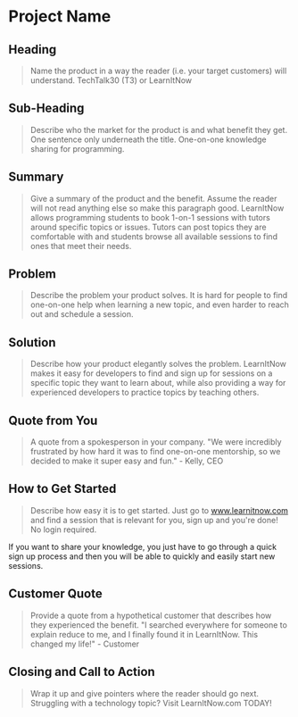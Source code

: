 # Project Name #

<!-- 
> This material was originally posted [here](http://www.quora.com/What-is-Amazons-approach-to-product-development-and-product-management). It is reproduced here for posterities sake.

There is an approach called "working backwards" that is widely used at Amazon. They work backwards from the customer, rather than starting with an idea for a product and trying to bolt customers onto it. While working backwards can be applied to any specific product decision, using this approach is especially important when developing new products or features.

For new initiatives a product manager typically starts by writing an internal press release announcing the finished product. The target audience for the press release is the new/updated product's customers, which can be retail customers or internal users of a tool or technology. Internal press releases are centered around the customer problem, how current solutions (internal or external) fail, and how the new product will blow away existing solutions.

If the benefits listed don't sound very interesting or exciting to customers, then perhaps they're not (and shouldn't be built). Instead, the product manager should keep iterating on the press release until they've come up with benefits that actually sound like benefits. Iterating on a press release is a lot less expensive than iterating on the product itself (and quicker!).

If the press release is more than a page and a half, it is probably too long. Keep it simple. 3-4 sentences for most paragraphs. Cut out the fat. Don't make it into a spec. You can accompany the press release with a FAQ that answers all of the other business or execution questions so the press release can stay focused on what the customer gets. My rule of thumb is that if the press release is hard to write, then the product is probably going to suck. Keep working at it until the outline for each paragraph flows. 

Oh, and I also like to write press-releases in what I call "Oprah-speak" for mainstream consumer products. Imagine you're sitting on Oprah's couch and have just explained the product to her, and then you listen as she explains it to her audience. That's "Oprah-speak", not "Geek-speak".

Once the project moves into development, the press release can be used as a touchstone; a guiding light. The product team can ask themselves, "Are we building what is in the press release?" If they find they're spending time building things that aren't in the press release (overbuilding), they need to ask themselves why. This keeps product development focused on achieving the customer benefits and not building extraneous stuff that takes longer to build, takes resources to maintain, and doesn't provide real customer benefit (at least not enough to warrant inclusion in the press release).
 -->
 
## Heading ##
  > Name the product in a way the reader (i.e. your target customers) will understand.
  TechTalk30 (T3) or LearnItNow

## Sub-Heading ##
  > Describe who the market for the product is and what benefit they get. One sentence only underneath the title.
  One-on-one knowledge sharing for programming.

## Summary ##
  > Give a summary of the product and the benefit. Assume the reader will not read anything else so make this paragraph good.
  LearnItNow allows programming students to book 1-on-1 sessions with tutors around specific topics or issues. Tutors can post topics they are comfortable with and students browse all available sessions to find ones that meet their needs. 

## Problem ##
  > Describe the problem your product solves.
  It is hard for people to find one-on-one help when learning a new topic, and even harder to reach out and schedule a session. 

## Solution ##
  > Describe how your product elegantly solves the problem.
  LearnItNow makes it easy for developers to find and sign up for sessions on a specific topic they want to learn about, while also providing a way for experienced developers to practice topics by teaching others. 

## Quote from You ##
  > A quote from a spokesperson in your company.
"We were incredibly frustrated by how hard it was to find one-on-one mentorship, so we decided to make it super easy and fun." - Kelly, CEO

## How to Get Started ##
  > Describe how easy it is to get started.
Just go to www.learnitnow.com and find a session that is relevant for you, sign up and you're done! No login required. 

If you want to share your knowledge, you just have to go through a quick sign up process and then you will be able to quickly and easily start new sessions. 

## Customer Quote ##
  > Provide a quote from a hypothetical customer that describes how they experienced the benefit.
"I searched everywhere for someone to explain reduce to me, and I finally found it in LearnItNow. This changed my life!" - Customer

## Closing and Call to Action ##
  > Wrap it up and give pointers where the reader should go next.
Struggling with a technology topic? Visit LearnItNow.com TODAY!

